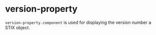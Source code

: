 # version-property
`version-property.component` is used for displaying the version number a STIX object.